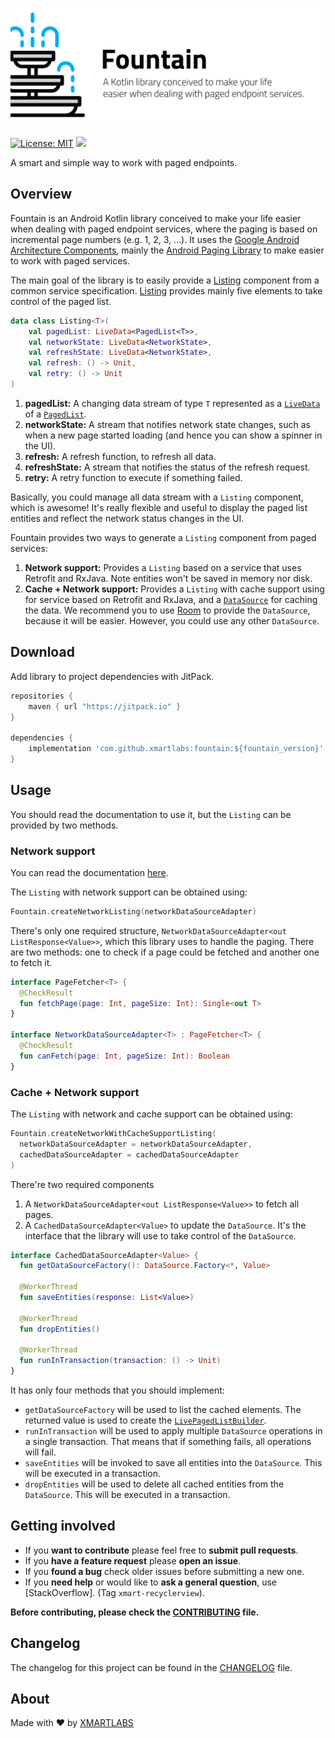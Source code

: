 ![Fountain](images/banner.png)

<p align="left">
<a href="https://github.com/xmartlabs/fountain/master/LICENSE"><img src="http://img.shields.io/badge/license-MIT-blue.svg?style=flat" alt="License: MIT" /></a>
<a href="https://circleci.com/gh/xmartlabs/fountain"><img src="https://circleci.com/gh/xmartlabs/fountain.svg?style=svg&circle-token=1e75c337f032689a108f3c0f7a144aec1bb14bbf"></a>
</p>

A smart and simple way to work with paged endpoints.

## Overview

Fountain is an Android Kotlin library conceived to make your life easier when dealing with paged endpoint services, where the paging is based on incremental page numbers (e.g. 1, 2, 3, ...).
It uses the [Google Android Architecture Components](https://developer.android.com/topic/libraries/architecture/), mainly the [Android Paging Library](https://developer.android.com/topic/libraries/architecture/paging/) to make easier to work with paged services.

The main goal of the library is to easily provide a [Listing](fountain/src/main/java/com/xmartlabs/fountain/Listing.kt) component from a common service specification.
[Listing](fountain/src/main/java/com/xmartlabs/fountain/Listing.kt) provides mainly five elements to take control of the paged list.

```kotlin
data class Listing<T>(
    val pagedList: LiveData<PagedList<T>>,
    val networkState: LiveData<NetworkState>,
    val refreshState: LiveData<NetworkState>,
    val refresh: () -> Unit,
    val retry: () -> Unit
)
```

1. **pagedList:** A changing data stream of type `T` represented as a [`LiveData`](https://developer.android.com/topic/libraries/architecture/livedata) of a [`PagedList`](https://developer.android.com/reference/android/arch/paging/PagedList).
1. **networkState:** A stream that notifies network state changes, such as when a new page started loading (and hence you can show a spinner in the UI).
1. **refresh:** A refresh function, to refresh all data.
1. **refreshState:** A stream that notifies the status of the refresh request.
1. **retry:** A retry function to execute if something failed.

Basically, you could manage all data stream with a `Listing` component, which is awesome!
It's really flexible and useful to display the paged list entities and reflect the network status changes in the UI.

Fountain provides two ways to generate a `Listing` component from paged services:    
1. **Network support:** Provides a `Listing` based on a service that uses Retrofit and RxJava. Note entities won't be saved in memory nor disk.
1. **Cache + Network support:** Provides a `Listing` with cache support using for service based on Retrofit and RxJava, and a [`DataSource`](https://developer.android.com/reference/android/arch/paging/DataSource) for caching the data.
We recommend you to use [Room](https://developer.android.com/topic/libraries/architecture/room) to provide the `DataSource`, because it will be easier. However, you could use any other `DataSource`.

## Download

Add library to project dependencies with JitPack.
```groovy
repositories {
    maven { url "https://jitpack.io" }
}

dependencies {
    implementation 'com.github.xmartlabs:fountain:${fountain_version}'
}
```

## Usage
You should read the documentation to use it, but the `Listing` can be provided by two methods.

### Network support
You can read the documentation [here]().

The `Listing` with network support can be obtained using:
```kotlin
Fountain.createNetworkListing(networkDataSourceAdapter)
```

There's only one required structure, `NetworkDataSourceAdapter<out ListResponse<Value>>`, which this library uses to handle the paging.
There are two methods: one to check if a page could be fetched and another one to fetch it.
```kotlin
interface PageFetcher<T> {
  @CheckResult
  fun fetchPage(page: Int, pageSize: Int): Single<out T>
}

interface NetworkDataSourceAdapter<T> : PageFetcher<T> {
  @CheckResult
  fun canFetch(page: Int, pageSize: Int): Boolean
}
```

### Cache + Network support

The `Listing` with network and cache support can be obtained using:

```kotlin
Fountain.createNetworkWithCacheSupportListing(
  networkDataSourceAdapter = networkDataSourceAdapter,
  cachedDataSourceAdapter = cachedDataSourceAdapter
)

```
There're two required components 
1. A `NetworkDataSourceAdapter<out ListResponse<Value>>` to fetch all pages.
1. A `CachedDataSourceAdapter<Value>` to update the `DataSource`.
It's the interface that the library will use to take control of the `DataSource`.

```kotlin
interface CachedDataSourceAdapter<Value> {
  fun getDataSourceFactory(): DataSource.Factory<*, Value>

  @WorkerThread
  fun saveEntities(response: List<Value>)

  @WorkerThread
  fun dropEntities()

  @WorkerThread
  fun runInTransaction(transaction: () -> Unit)
}
```
It has only four methods that you should implement:
- `getDataSourceFactory` will be used to list the cached elements.
The returned value is used to create the [`LivePagedListBuilder`](https://developer.android.com/reference/android/arch/paging/LivePagedListBuilder).
- `runInTransaction` will be used to apply multiple `DataSource` operations in a single transaction. That means that if something fails, all operations will fail.
- `saveEntities` will be invoked to save all entities into the `DataSource`.
This will be executed in a transaction.
- `dropEntities` will be used to delete all cached entities from the `DataSource`.
This will be executed in a transaction.

## Getting involved

* If you **want to contribute** please feel free to **submit pull requests**.
* If you **have a feature request** please **open an issue**.
* If you **found a bug** check older issues before submitting a new one.
* If you **need help** or would like to **ask a general question**, use [StackOverflow]. (Tag `xmart-recyclerview`).

**Before contributing, please check the [CONTRIBUTING](CONTRIBUTING.md) file.**

## Changelog

The changelog for this project can be found in the [CHANGELOG](CHANGELOG.md) file.

## About
Made with ❤️ by [XMARTLABS](http://xmartlabs.com)
